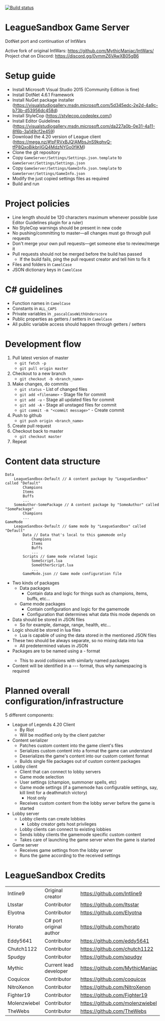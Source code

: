 [![Build status](https://ci.appveyor.com/api/projects/status/7olahkndcs3r295p?svg=true)](https://ci.appveyor.com/project/MythicManiac/gameserver)
# LeagueSandbox Game Server
DotNet port and continuation of IntWars

Active fork of original IntWars: https://github.com/MythicManiac/IntWars/  
Project chat on Discord: https://discord.gg/0vmmZ6VAwXB05gB6

# Setup guide
* Install Microsoft Visual Studio 2015 (Community Edition is fine)
* Install DotNet 4.6.1 Framework
* Install NuGet package installer (https://visualstudiogallery.msdn.microsoft.com/5d345edc-2e2d-4a9c-b73b-d53956dc458d)
* Install StyleCop (https://stylecop.codeplex.com/)
* Install Editor Guidelines (https://visualstudiogallery.msdn.microsoft.com/da227a0b-0e31-4a11-8f6b-3a149cf2e459)
* Download the 4.20 version of League client (https://mega.nz/#!pFRVxBJQ!AMbsJnS9kqhvQ-tfP8QxoBikbrjlGQ4MdzNYGo0fIKM)
* Clone the git repository
* Copy `GameServer/Settings/Settings.json.template` to `GameServer/Settings/Settings.json`
* Copy `GameServer/Settings/GameInfo.json.template` to `GameServer/Settings/GameInfo.json`
* Modify the just copied settings files as required
* Build and run

# Project policies
* Line length should be 120 characters maximum whenever possible (use Editor Guidelines plugin for a ruler)
* No StyleCop warnings should be present in new code
* No pushing/committing to master—all changes must go through pull requests
* Don't merge your own pull requests—get someone else to review/merge it
* Pull requests should not be merged before the build has passed
    * If the build fails, ping the pull request creator and tell him to fix it
* Files and folders in `CamelCase`
* JSON dictionary keys in `CamelCase`

# C# guidelines
* Function names in `CamelCase`
* Constants in `ALL_CAPS`
* Private variables in `_pascalCaseWithUnderscore`
* Public properties as getters / setters in `CamelCase`
* All public variable access should happen through getters / setters

# Development flow
1. Pull latest version of master
    * `git fetch -p`
    * `git pull origin master`
2. Checkout to a new branch
    * `git checkout -b <branch_name>`
3. Make changes, do commits
    * `git status` - List of changed files
    * `git add <filename>` - Stage file for commit
    * `git add -u` - Stage all updated files for commit
    * `git add -A` - Stage all unstaged files for commit
    * `git commit -m "<commit message>"` - Create commit
4. Push to github
    * `git push origin <branch_name>`
5. Create pull request
6. Checkout back to master
    * `git checkout master`
7. Repeat

# Content data structure
```
Data
    LeagueSandbox-Default // A content package by "LeagueSandbox" called "Default"
        Champions
        Items
        Buffs
        ...
    SomeAuthor-SomePackage // A content package by "SomeAuthor" called "SomePackage"
        Champions
        ...
GameMode
    LeagueSandbox-Default // Game mode by "LeagueSandbox" called "Default"
        Data // Data that's local to this gamemode only
            Champions
            Items
            Buffs
            ...
        Scripts // Game mode related logic
            SomeScript.lua
            SomeOtherScript.lua
            ...
        GameMode.json // Game mode configuration file
```
* Two kinds of packages
    * Data packages
        * Contain data and logic for things such as champions, items, buffs, etc...
    * Game mode packages
        * Contain configuration and logic for the gamemode
        * Configuration that determines what data this mode depends on
* Data should be stored in JSON files
	* So for example, damage, range, health, etc...
* Logic should be stored in lua files
	* Lua is capable of using the data stored in the mentioned JSON files
* These two should be always separate, so no mixing data into lua
	* All predetermined values in JSON
* Packages are to be named using a <authorname>-<packagename> format
    * This to avoid collisions with similarly named packages
* Content will be identified in a <Author>-<Package>-<Type>-<Name> format, thus why namespacing is required
    
# Planned overall configuration/infrastructure
5 different components:
* League of Legends 4.20 Client
    * By Riot
    * Will be modified only by the client patcher
* Content serializer
    * Patches custom content into the game client's files
    * Serializes custom content into a format the game can understand
    * Deserializes the game's content into our custom content format
    * Builds single file packages out of custom content packages
* Lobby client
    * Client that can connect to lobby servers
    * Game mode selection
    * User settings (champion, summoner spells, etc)
    * Game mode settings (if a gamemode has configurable settings, say, kill limit for a deathmatch victory)
        * Host only
    * Receives custom content from the lobby server before the game is started
* Lobby server
    * Lobby clients can create lobbies
        * Lobby creator gets host privileges
    * Lobby clients can connect to existing lobbies
    * Sends lobby clients the gamemode specific custom content
    * Takes care of launching the game server when the game is started
* Game server
    * Receives game settings from the lobby server
    * Runs the game according to the received settings

# LeagueSandbox Credits
|              |                         |                                 |
|--------------|-------------------------|---------------------------------|
| Intline9     | Original creator        | https://github.com/Intline9     |
| Ltsstar      | Contributor             | https://github.com/ltsstar      |
| Elyotna      | Contributor             | https://github.com/Elyotna      |
| Horato       | C# port original author | https://github.com/horato       |
| Eddy5641     | Contributor             | https://github.com/eddy5641     |
| Chutch1122   | Contributor             | https://github.com/chutch1122   |
| Spudgy       | Contributor             | https://github.com/spudgy       |
| Mythic       | Current lead developer  | https://github.com/MythicManiac |
| Coquicox     | Contributor             | https://github.com/coquicox     |
| NitroXenon   | Contributor             | https://github.com/NitroXenon   |
| Fighter19    | Contributor             | https://github.com/Fighter19    |
| Molenzwiebel | Contributor             | https://github.com/molenzwiebel |
| TheWebs      | Contributor             | https://github.com/TheWebs      |
